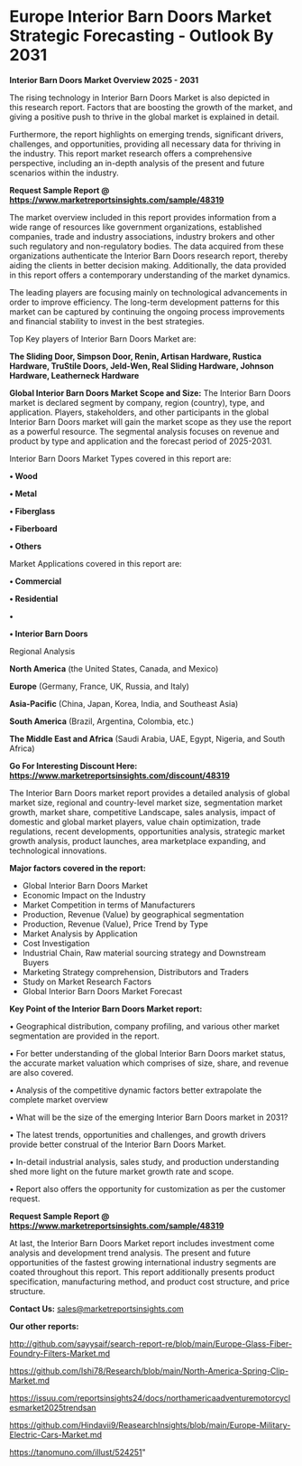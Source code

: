 # Europe Interior Barn Doors Market Strategic Forecasting - Outlook By 2031

<Strong> Interior Barn Doors Market Overview 2025 - 2031</strong>

The rising technology in Interior Barn Doors Market is also depicted in this research report. Factors that are boosting the growth of the market, and giving a positive push to thrive in the global market is explained in detail.

Furthermore, the report highlights on emerging trends, significant drivers, challenges, and opportunities, providing all necessary data for thriving in the industry. This report market research offers a comprehensive perspective, including an in-depth analysis of the present and future scenarios within the industry.

<strong>Request Sample Report @ <a href=https://www.marketreportsinsights.com/sample/48319>https://www.marketreportsinsights.com/sample/48319</a></strong>

The market overview included in this report provides information from a wide range of resources like government organizations, established companies, trade and industry associations, industry brokers and other such regulatory and non-regulatory bodies. The data acquired from these organizations authenticate the Interior Barn Doors research report, thereby aiding the clients in better decision making. Additionally, the data provided in this report offers a contemporary understanding of the market dynamics.

The leading players are focusing mainly on technological advancements in order to improve efficiency. The long-term development patterns for this market can be captured by continuing the ongoing process improvements and financial stability to invest in the best strategies.

Top Key players of Interior Barn Doors Market are:

<strong>The Sliding Door, Simpson Door, Renin, Artisan Hardware, Rustica Hardware, TruStile Doors, Jeld-Wen, Real Sliding Hardware, Johnson Hardware, Leatherneck Hardware</strong>

<strong><b>Global Interior Barn Doors Market Scope and Size:</b></strong>
The Interior Barn Doors market is declared segment by company, region (country), type, and application. Players, stakeholders, and other participants in the global Interior Barn Doors market will gain the market scope as they use the report as a powerful resource. The segmental analysis focuses on revenue and product by type and application and the forecast period of 2025-2031.

Interior Barn Doors Market Types covered in this report are:

<strong>•  Wood

•  Metal

•  Fiberglass

•  Fiberboard

•  Others</strong>

Market Applications covered in this report are:

<strong>•  Commercial

•  Residential

•  

•  Interior Barn Doors</strong> 

Regional Analysis

<strong>North America</strong> (the United States, Canada, and Mexico)

<strong>Europe</strong> (Germany, France, UK, Russia, and Italy)

<strong>Asia-Pacific</strong> (China, Japan, Korea, India, and Southeast Asia)

<strong>South America</strong> (Brazil, Argentina, Colombia, etc.)

<strong>The Middle East and Africa</strong> (Saudi Arabia, UAE, Egypt, Nigeria, and South Africa)

<strong>Go For Interesting Discount Here: <a href=https://www.marketreportsinsights.com/discount/48319>https://www.marketreportsinsights.com/discount/48319</a></strong>

The Interior Barn Doors market report provides a detailed analysis of global market size, regional and country-level market size, segmentation market growth, market share, competitive Landscape, sales analysis, impact of domestic and global market players, value chain optimization, trade regulations, recent developments, opportunities analysis, strategic market growth analysis, product launches, area marketplace expanding, and technological innovations.

<strong><b>Major factors covered in the report:</b></strong>
<ul>
  <li>Global Interior Barn Doors Market </li>
  <li>Economic Impact on the Industry</li>
  <li>Market Competition in terms of Manufacturers</li>
  <li>Production, Revenue (Value) by geographical segmentation</li>
  <li>Production, Revenue (Value), Price Trend by Type</li>
  <li>Market Analysis by Application</li>
  <li>Cost Investigation</li>
  <li>Industrial Chain, Raw material sourcing strategy and Downstream Buyers</li>
  <li>Marketing Strategy comprehension, Distributors and Traders</li>
  <li>Study on Market Research Factors</li>
  <li>Global Interior Barn Doors Market Forecast</li>
</ul>

<strong><b>Key Point of the Interior Barn Doors Market report:</b></strong>

• Geographical distribution, company profiling, and various other market segmentation are provided in the report.

• For better understanding of the global Interior Barn Doors market status, the accurate market valuation which comprises of size, share, and revenue are also covered.

• Analysis of the competitive dynamic factors better extrapolate the complete market overview

• What will be the size of the emerging Interior Barn Doors market in 2031?

• The latest trends, opportunities and challenges, and growth drivers provide better construal of the Interior Barn Doors Market.

• In-detail industrial analysis, sales study, and production understanding shed more light on the future market growth rate and scope.

• Report also offers the opportunity for customization as per the customer request.

<strong>Request Sample Report @ <a href=https://www.marketreportsinsights.com/sample/48319>https://www.marketreportsinsights.com/sample/48319</a></strong>

At last, the Interior Barn Doors Market report includes investment come analysis and development trend analysis. The present and future opportunities of the fastest growing international industry segments are coated throughout this report. This report additionally presents product specification, manufacturing method, and product cost structure, and price structure.

<strong>Contact Us:</strong>
sales@marketreportsinsights.com

<strong>Our other reports:</strong>

<a href=http://github.com/sayysaif/search-report-re/blob/main/Europe-Glass-Fiber-Foundry-Filters-Market.md>http://github.com/sayysaif/search-report-re/blob/main/Europe-Glass-Fiber-Foundry-Filters-Market.md</a>

<a href=https://github.com/Ishi78/Research/blob/main/North-America-Spring-Clip-Market.md>https://github.com/Ishi78/Research/blob/main/North-America-Spring-Clip-Market.md</a>

<a href=https://issuu.com/reportsinsights24/docs/northamericaadventuremotorcyclesmarket2025trendsan>https://issuu.com/reportsinsights24/docs/northamericaadventuremotorcyclesmarket2025trendsan</a>

<a href=https://github.com/Hindavii9/ReasearchInsights/blob/main/Europe-Military-Electric-Cars-Market.md>https://github.com/Hindavii9/ReasearchInsights/blob/main/Europe-Military-Electric-Cars-Market.md</a>

<a href=https://tanomuno.com/illust/524251>https://tanomuno.com/illust/524251</a>"
